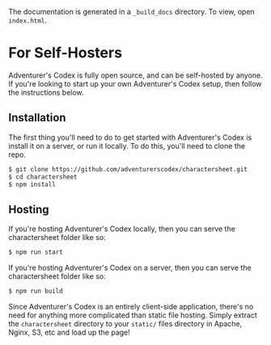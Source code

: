 The documentation is generated in a `_build_docs` directory. To view, open `index.html`.


For Self-Hosters
================

Adventurer's Codex is fully open source, and can be self-hosted by anyone. If you're looking to start up your own Adventurer's Codex setup, then follow the instructions below.

## Installation

The first thing you'll need to do to get started with Adventurer's Codex is install it on a server, or run it locally. To do this, you'll need to clone the repo.

```bash
$ git clone https://github.com/adventurerscodex/charactersheet.git
$ cd charactersheet
$ npm install
```

## Hosting

If you're hosting Adventurer's Codex locally, then you can serve the charactersheet folder like so:

```bash
$ npm run start
```

If you're hosting Adventurer's Codex on a server, then you can serve the charactersheet folder like so:

```bash
$ npm run build
```

Since Adventurer's Codex is an entirely client-side application, there's no need for anything more complicated than static file hosting. Simply extract the `charactersheet` directory to your `static/` files directory in Apache, Nginx, S3, etc and load up the page!
